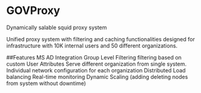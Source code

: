 
# GOVProxy
Dynamically salable squid proxy system

Unified proxy system with filtering and caching functionalities designed for infrastructure with 10K internal users and 50 different organizations.

##Features
MS AD Integration
Group Level Filtering
filtering based on custom User Attributes
Serve different organization from single system.
Individual network configuration for each organization
Distributed Load balancing
Real-time monitoring
Dynamic Scaling (adding deleting nodes from system without downtime)
